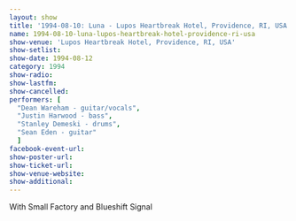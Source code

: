 ```yaml
---
layout: show
title: '1994-08-10: Luna - Lupos Heartbreak Hotel, Providence, RI, USA'
name: 1994-08-10-luna-lupos-heartbreak-hotel-providence-ri-usa
show-venue: 'Lupos Heartbreak Hotel, Providence, RI, USA'
show-setlist: 
show-date: 1994-08-12
category: 1994
show-radio: 
show-lastfm: 
show-cancelled: 
performers: [
  "Dean Wareham - guitar/vocals",
  "Justin Harwood - bass",
  "Stanley Demeski - drums",
  "Sean Eden - guitar"
  ]
facebook-event-url: 
show-poster-url: 
show-ticket-url: 
show-venue-website: 
show-additional: 
---
```

With Small Factory and Blueshift Signal